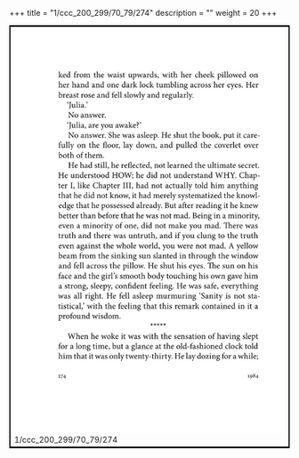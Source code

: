 +++
title = "1/ccc_200_299/70_79/274"
description = ""
weight = 20
+++

<table style="border:2px solid black;max-width:800px;max-height:800px;" 
><tr><td><img class="center-fit-jpg"
src="/jpg_/out_jpg_1984__274.jpg"  >1/ccc_200_299/70_79/274</img></td></tr></table>